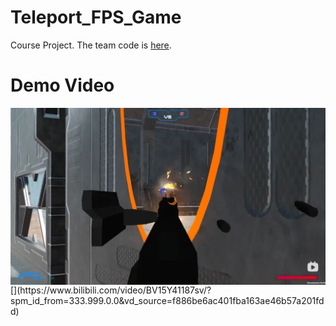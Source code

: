 # Teleport_FPS_Game
Course Project. The team code is [here](https://github.com/IwakuraRein/Teleport_FPS_Game).
# Demo Video

<img src="Srcs/Video Cover.png" align=center>
[](https://www.bilibili.com/video/BV15Y41187sv/?spm_id_from=333.999.0.0&vd_source=f886be6ac401fba163ae46b57a201fdd)
